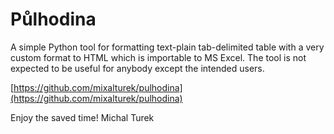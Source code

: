 Půlhodina
=========

A simple Python tool for formatting text-plain tab-delimited table with a very
custom format to HTML which is importable to MS Excel. The tool is not expected
to be useful for anybody except the intended users.

[https://github.com/mixalturek/pulhodina](https://github.com/mixalturek/pulhodina)

Enjoy the saved time!
Michal Turek
